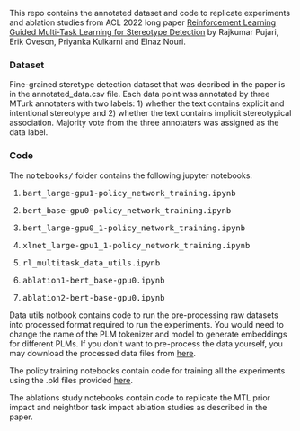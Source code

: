 This repo contains the annotated dataset and code to replicate experiments and ablation studies from ACL 2022 long paper <a href="https://rajkumar-pujari.com/pubpages/reinforcement_guided.html">Reinforcement Learning Guided Multi-Task Learning for Stereotype Detection</a> by Rajkumar Pujari, Erik Oveson, Priyanka Kulkarni and Elnaz Nouri.

<h3>Dataset</h3>
Fine-grained steretype detection dataset that was decribed in the paper is in the annotated_data.csv file. Each data point was annotated by three MTurk annotaters with two labels: 1) whether the text contains explicit and intentional stereotype and 2) whether the text contains implicit stereotypical association. Majority vote from the three annotaters was assigned as the data label.

<h3>Code</h3>

The <tt>notebooks/</tt> folder contains the following jupyter notebooks:

1) <tt> bart_large-gpu1-policy_network_training.ipynb </tt>
  
2) <tt> bert_base-gpu0-policy_network_training.ipynb </tt>
  
3) <tt> bert_large-gpu0_1-policy_network_training.ipynb </tt>
  
4) <tt> xlnet_large-gpu1_1-policy_network_training.ipynb </tt>
  
5) <tt> rl_multitask_data_utils.ipynb </tt>
  
6) <tt> ablation1-bert_base-gpu0.ipynb </tt>
  
7) <tt> ablation2-bert-base-gpu0.ipynb </tt>

Data utils notbook contains code to run the pre-processing raw datasets into processed format required to run the experiments. You would need to change the name of the PLM tokenizer and model to generate embeddings for different PLMs. If you don't want to pre-process the data yourself, you may download the processed data files from <a href="https://drive.google.com/drive/folders/1_PKGwIrGdCfGeNfQqAckwJvyzrc9KfiV?usp=sharing">here</a>.

The policy training notebooks contain code for training all the experiments using the .pkl files provided <a href="https://drive.google.com/drive/folders/1_PKGwIrGdCfGeNfQqAckwJvyzrc9KfiV?usp=sharing">here</a>.

The ablations study notebooks contain code to replicate the MTL prior impact and neightbor task impact ablation studies as described in the paper.



